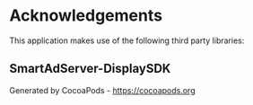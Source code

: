 # Acknowledgements
This application makes use of the following third party libraries:

## SmartAdServer-DisplaySDK


Generated by CocoaPods - https://cocoapods.org
